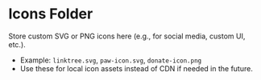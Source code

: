 # Icons Folder

Store custom SVG or PNG icons here (e.g., for social media, custom UI, etc.).

- Example: `linktree.svg`, `paw-icon.svg`, `donate-icon.png`
- Use these for local icon assets instead of CDN if needed in the future.
